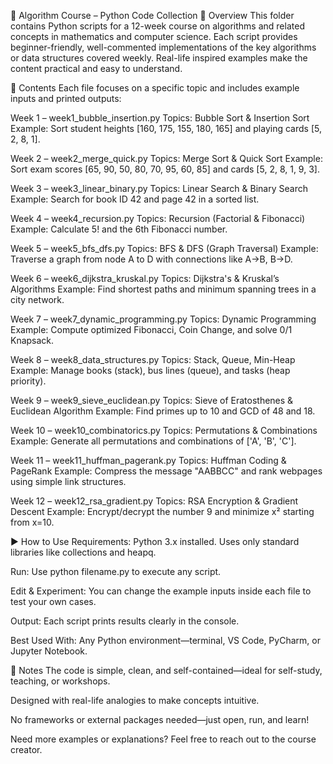 📘 Algorithm Course – Python Code Collection
🧠 Overview
This folder contains Python scripts for a 12-week course on algorithms and related concepts in mathematics and computer science. Each script provides beginner-friendly, well-commented implementations of the key algorithms or data structures covered weekly. Real-life inspired examples make the content practical and easy to understand.

📂 Contents
Each file focuses on a specific topic and includes example inputs and printed outputs:

Week 1 – week1_bubble_insertion.py
Topics: Bubble Sort & Insertion Sort
Example: Sort student heights [160, 175, 155, 180, 165] and playing cards [5, 2, 8, 1].

Week 2 – week2_merge_quick.py
Topics: Merge Sort & Quick Sort
Example: Sort exam scores [65, 90, 50, 80, 70, 95, 60, 85] and cards [5, 2, 8, 1, 9, 3].

Week 3 – week3_linear_binary.py
Topics: Linear Search & Binary Search
Example: Search for book ID 42 and page 42 in a sorted list.

Week 4 – week4_recursion.py
Topics: Recursion (Factorial & Fibonacci)
Example: Calculate 5! and the 6th Fibonacci number.

Week 5 – week5_bfs_dfs.py
Topics: BFS & DFS (Graph Traversal)
Example: Traverse a graph from node A to D with connections like A→B, B→D.

Week 6 – week6_dijkstra_kruskal.py
Topics: Dijkstra's & Kruskal’s Algorithms
Example: Find shortest paths and minimum spanning trees in a city network.

Week 7 – week7_dynamic_programming.py
Topics: Dynamic Programming
Example: Compute optimized Fibonacci, Coin Change, and solve 0/1 Knapsack.

Week 8 – week8_data_structures.py
Topics: Stack, Queue, Min-Heap
Example: Manage books (stack), bus lines (queue), and tasks (heap priority).

Week 9 – week9_sieve_euclidean.py
Topics: Sieve of Eratosthenes & Euclidean Algorithm
Example: Find primes up to 10 and GCD of 48 and 18.

Week 10 – week10_combinatorics.py
Topics: Permutations & Combinations
Example: Generate all permutations and combinations of ['A', 'B', 'C'].

Week 11 – week11_huffman_pagerank.py
Topics: Huffman Coding & PageRank
Example: Compress the message "AABBCC" and rank webpages using simple link structures.

Week 12 – week12_rsa_gradient.py
Topics: RSA Encryption & Gradient Descent
Example: Encrypt/decrypt the number 9 and minimize x² starting from x=10.

▶️ How to Use
Requirements: Python 3.x installed. Uses only standard libraries like collections and heapq.

Run: Use python filename.py to execute any script.

Edit & Experiment: You can change the example inputs inside each file to test your own cases.

Output: Each script prints results clearly in the console.

Best Used With: Any Python environment—terminal, VS Code, PyCharm, or Jupyter Notebook.

💬 Notes
The code is simple, clean, and self-contained—ideal for self-study, teaching, or workshops.

Designed with real-life analogies to make concepts intuitive.

No frameworks or external packages needed—just open, run, and learn!

Need more examples or explanations? Feel free to reach out to the course creator.

